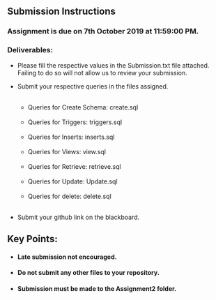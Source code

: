 ## Submission Instructions

### Assignment is due on 7th October 2019 at 11:59:00 PM.

### Deliverables:
* Please fill the respective values in the Submission.txt file attached. Failing to do so will not allow us to review your submission.

* Submit your respective queries in the files assigned.<br></br>
  * Queries for Create Schema: create.sql<br></br>
  * Queries for Triggers:      triggers.sql<br></br>
  * Queries for Inserts:       inserts.sql<br></br>
  * Queries for Views:         view.sql<br></br>
  * Queries for Retrieve:      retrieve.sql<br></br>
  * Queries for Update:        Update.sql<br></br>
  * Queries for delete:        delete.sql<br></br>
* Submit your github link on the blackboard.

## Key Points:
* #### Late submission not encouraged.
* #### Do not submit any other files to your repository.
* #### Submission must be made to the Assignment2 folder.
